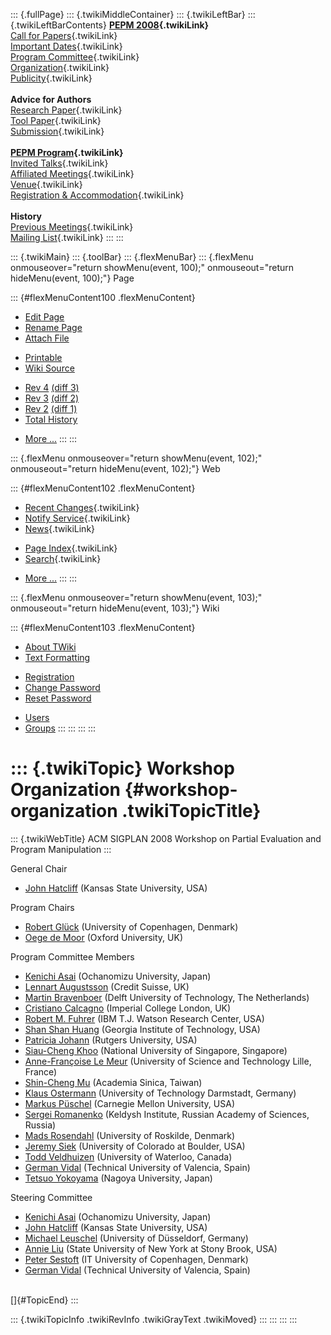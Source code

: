 ::: {.fullPage}
::: {.twikiMiddleContainer}
::: {.twikiLeftBar}
::: {.twikiLeftBarContents}
**[PEPM 2008](WebHome){.twikiLink}**\
[Call for Papers](CallForPapers){.twikiLink}\
[Important Dates](ImportantDates){.twikiLink}\
[Program Committee](ProgramCommittee){.twikiLink}\
[Organization](ConferenceOrganization){.twikiLink}\
[Publicity](PEPMPublicity){.twikiLink}\
\
**Advice for Authors**\
[Research Paper](ResearchPaperAdvice){.twikiLink}\
[Tool Paper](ToolPaperAdvice){.twikiLink}\
[Submission](PaperSubmission){.twikiLink}\
\
**[PEPM Program](PEPMProgram){.twikiLink}**\
[Invited Talks](InvitedTalks){.twikiLink}\
[Affiliated Meetings](AffiliatedMeetings){.twikiLink}\
[Venue](WorkshopVenue){.twikiLink}\
[Registration & Accommodation](RegistrationAndAccomodation){.twikiLink}\
\
**History**\
[Previous Meetings](PreviousMeetings){.twikiLink}\
[Mailing List](PEPMNews){.twikiLink}
:::
:::

::: {.twikiMain}
::: {.toolBar}
::: {.flexMenuBar}
::: {.flexMenu onmouseover="return showMenu(event, 100);" onmouseout="return hideMenu(event, 100);"}
Page

::: {#flexMenuContent100 .flexMenuContent}
-   [Edit
    Page](http://www.program-transformation.org/edit/PEPM08/ConferenceOrganization?t=1536827651)
-   [Rename
    Page](http://www.program-transformation.org/rename/PEPM08/ConferenceOrganization)
-   [Attach
    File](http://www.program-transformation.org/attach/PEPM08/ConferenceOrganization)

<!-- -->

-   [Printable](http://www.program-transformation.org/view/PEPM08/ConferenceOrganization?skin=print.pattern)
-   [Wiki
    Source](http://www.program-transformation.org/view/PEPM08/ConferenceOrganization?skin=text&raw=on&contenttype=text/plain)

<!-- -->

-   [Rev
    4](http://www.program-transformation.org/view/PEPM08/ConferenceOrganization?rev=1.4)
    [(diff 3)](http://www.program-transformation.org/rdiff/PEPM08/ConferenceOrganization?rev1=1.4&rev2=1.3)
-   [Rev
    3](http://www.program-transformation.org/view/PEPM08/ConferenceOrganization?rev=1.3)
    [(diff 2)](http://www.program-transformation.org/rdiff/PEPM08/ConferenceOrganization?rev1=1.3&rev2=1.2)
-   [Rev
    2](http://www.program-transformation.org/view/PEPM08/ConferenceOrganization?rev=1.2)
    [(diff 1)](http://www.program-transformation.org/rdiff/PEPM08/ConferenceOrganization?rev1=1.2&rev2=1.1)
-   [Total
    History](http://www.program-transformation.org/rdiff/PEPM08/ConferenceOrganization)

<!-- -->

-   [More
    \...](http://www.program-transformation.org/oops/PEPM08/ConferenceOrganization?template=oopsmore&param1=1.4&param2=1.4)
:::
:::

::: {.flexMenu onmouseover="return showMenu(event, 102);" onmouseout="return hideMenu(event, 102);"}
Web

::: {#flexMenuContent102 .flexMenuContent}
-   [Recent Changes](WebChanges){.twikiLink}
-   [Notify Service](WebNotify){.twikiLink}
-   [News](WebNews){.twikiLink}

<!-- -->

-   [Page Index](WebIndex){.twikiLink}
-   [Search](WebSearch){.twikiLink}

<!-- -->

-   [More
    \...](http://www.program-transformation.org/oops/PEPM08/ConferenceOrganization?template=oopsmore&param1=1.4&param2=1.4)
:::
:::

::: {.flexMenu onmouseover="return showMenu(event, 103);" onmouseout="return hideMenu(event, 103);"}
Wiki

::: {#flexMenuContent103 .flexMenuContent}
-   [About
    TWiki](http://www.program-transformation.org/view/TWiki/WebHome)
-   [Text
    Formatting](http://www.program-transformation.org/view/TWiki/TextFormattingRules)

<!-- -->

-   [Registration](http://www.program-transformation.org/view/TWiki/TWikiRegistration)
-   [Change
    Password](http://www.program-transformation.org/view/TWiki/ChangePassword)
-   [Reset
    Password](http://www.program-transformation.org/view/TWiki/ResetPassword)

<!-- -->

-   [Users](http://www.program-transformation.org/view/Main/TWikiUsers)
-   [Groups](http://www.program-transformation.org/view/Main/TWikiGroups)
:::
:::
:::
:::

::: {.twikiTopic}
Workshop Organization {#workshop-organization .twikiTopicTitle}
=====================

::: {.twikiWebTitle}
ACM SIGPLAN 2008 Workshop on Partial Evaluation and Program Manipulation
:::

General Chair

-   [John Hatcliff](http://people.cis.ksu.edu/~hatcliff) (Kansas State
    University, USA)

Program Chairs

-   [Robert Glück](http://www.diku.dk/~glueck/) (University of
    Copenhagen, Denmark)
-   [Oege de
    Moor](http://web.comlab.ox.ac.uk/oucl/people/oege.demoor.html)
    (Oxford University, UK)

Program Committee Members

-   [Kenichi Asai](http://pllab.is.ocha.ac.jp/~asai/) (Ochanomizu
    University, Japan)
-   [Lennart Augustsson](http://www.credit-suisse.com/ch/en/) (Credit
    Suisse, UK)
-   [Martin Bravenboer](http://martin.bravenboer.name/) (Delft
    University of Technology, The Netherlands)
-   [Cristiano
    Calcagno](http://www.doc.ic.ac.uk/~ccris/Cristiano%20Calcagno.html)
    (Imperial College London, UK)
-   [Robert M.
    Fuhrer](http://domino.research.ibm.com/comm/research_people.nsf/pages/fuhrer.index.html)
    (IBM T.J. Watson Research Center, USA)
-   [Shan Shan Huang](http://www.freeflygeek.com/) (Georgia Institute of
    Technology, USA)
-   [Patricia Johann](http://www.crab.rutgers.edu/~pjohann/) (Rutgers
    University, USA)
-   [Siau-Cheng Khoo](http://www.comp.nus.edu.sg/~khoosc/) (National
    University of Singapore, Singapore)
-   [Anne-Françoise Le Meur](http://www.lifl.fr/~lemeur) (University of
    Science and Technology Lille, France)
-   [Shin-Cheng Mu](http://www.iis.sinica.edu.tw/~scm/) (Academia
    Sinica, Taiwan)
-   [Klaus
    Ostermann](http://www.st.informatik.tu-darmstadt.de/staff/Ostermann/)
    (University of Technology Darmstadt, Germany)
-   [Markus Püschel](http://www.ece.cmu.edu/~pueschel/) (Carnegie Mellon
    University, USA)
-   [Sergei Romanenko](http://www.keldysh.ru/Eng/ipme_frame.htm)
    (Keldysh Institute, Russian Academy of Sciences, Russia)
-   [Mads Rosendahl](http://akira.ruc.dk/~madsr/) (University of
    Roskilde, Denmark)
-   [Jeremy Siek](http://ece.colorado.edu/~siek/) (University of
    Colorado at Boulder, USA)
-   [Todd Veldhuizen](http://ubiety.uwaterloo.ca/~tveldhui/) (University
    of Waterloo, Canada)
-   [German Vidal](http://www.dsic.upv.es/~gvidal/) (Technical
    University of Valencia, Spain)
-   [Tetsuo Yokoyama](http://www.nagoya-u.ac.jp/en/) (Nagoya University,
    Japan)

Steering Committee

-   [Kenichi Asai](http://pllab.is.ocha.ac.jp/~asai/) (Ochanomizu
    University, Japan)
-   [John Hatcliff](http://people.cis.ksu.edu/~hatcliff) (Kansas State
    University, USA)
-   [Michael Leuschel](http://www.stups.uni-duesseldorf.de/~leuschel/)
    (University of Düsseldorf, Germany)
-   [Annie Liu](http://www.cs.sunysb.edu/~liu/) (State University of New
    York at Stony Brook, USA)
-   [Peter Sestoft](http://www.itu.dk/people/sestoft/) (IT University of
    Copenhagen, Denmark)
-   [German Vidal](http://www.dsic.upv.es/users/elp/gvidal.html)
    (Technical University of Valencia, Spain)

\
[]{#TopicEnd}
:::

::: {.twikiTopicInfo .twikiRevInfo .twikiGrayText .twikiMoved}
:::
:::
:::
:::
